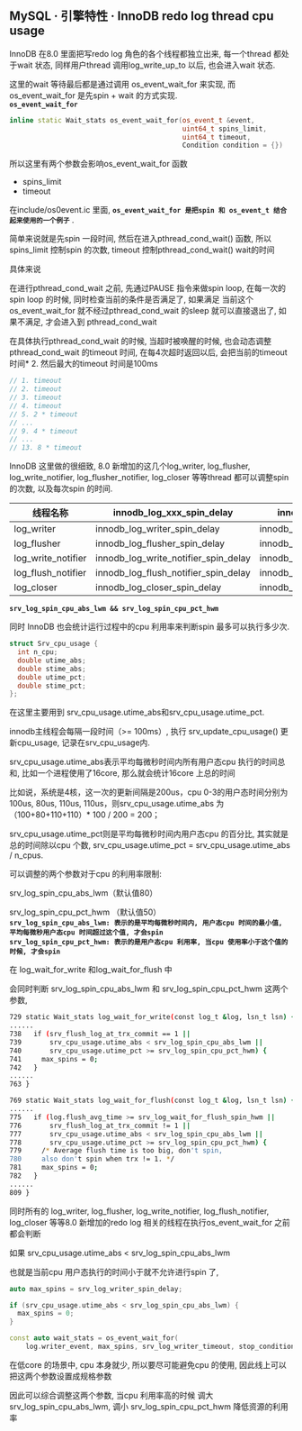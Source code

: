 ## MySQL · 引擎特性 · InnoDB redo log thread cpu usage


InnoDB 在8.0 里面把写redo log 角色的各个线程都独立出来, 每一个thread 都处于wait 状态, 同样用户thread 调用log_write_up_to 以后, 也会进入wait 状态.  


这里的wait 等待最后都是通过调用 os_event_wait_for 来实现, 而 os_event_wait_for 是先spin + wait 的方式实现.   **`os_event_wait_for`**   

```cpp
inline static Wait_stats os_event_wait_for(os_event_t &event,
​                                           uint64_t spins_limit,
​                                           uint64_t timeout,
​                                           Condition condition = {})

```


所以这里有两个参数会影响os_event_wait_for 函数  


* spins_limit
* timeout



在include/os0event.ic 里面, **`os_event_wait_for 是把spin 和 os_event_t 结合起来使用的一个例子`** .  


简单来说就是先spin 一段时间, 然后在进入pthread_cond_wait() 函数, 所以spins_limit 控制spin 的次数, timeout 控制pthread_cond_wait()  wait的时间  


具体来说  


在进行pthread_cond_wait 之前, 先通过PAUSE 指令来做spin loop, 在每一次的spin loop 的时候, 同时检查当前的条件是否满足了, 如果满足 当前这个os_event_wait_for 就不经过pthread_cond_wait 的sleep 就可以直接退出了, 如果不满足, 才会进入到 pthread_cond_wait  


在具体执行pthread_cond_wait 的时候, 当超时被唤醒的时候, 也会动态调整pthread_cond_wait 的timeout 时间, 在每4次超时返回以后, 会把当前的timeout 时间* 2. 然后最大的timeout 时间是100ms  

```cpp
// 1. timeout
// 2. timeout
// 3. timeout
// 4. timeout
// 5. 2 * timeout
// ...
// 9. 4 * timeout
// ...
// 13. 8 * timeout

```


InnoDB 这里做的很细致, 8.0 新增加的这几个log_writer, log_flusher, log_write_notifier, log_flusher_notifier, log_closer 等等thread 都可以调整spin 的次数, 以及每次spin 的时间.

| 线程名称 | innodb_log_xxx_spin_delay | innodb_log_xxx_timeout |
| - | - | - |
| log_writer | innodb_log_writer_spin_delay | innodb_log_xxx_timeout |
| log_flusher | innodb_log_flusher_spin_delay | innodb_log_flusher_timeout |
| log_write_notifier | innodb_log_write_notifier_spin_delay | innodb_log_write_notifier_timeout |
| log_flush_notifier | innodb_log_flush_notifier_spin_delay | innodb_log_flush_notifier_timeout |
| log_closer | innodb_log_closer_spin_delay | innodb_log_closer_timeout |

 **`srv_log_spin_cpu_abs_lwm && srv_log_spin_cpu_pct_hwm`**   


同时 InnoDB 也会统计运行过程中的cpu 利用率来判断spin 最多可以执行多少次.  

```cpp
struct Srv_cpu_usage {
  int n_cpu;
  double utime_abs;
  double stime_abs;
  double utime_pct;
  double stime_pct;
};

```


在这里主要用到 srv_cpu_usage.utime_abs和srv_cpu_usage.utime_pct.  


innodb主线程会每隔一段时间（>= 100ms）, 执行 srv_update_cpu_usage() 更新cpu_usage, 记录在srv_cpu_usage内.  


srv_cpu_usage.utime_abs表示平均每微秒时间内所有用户态cpu 执行的时间总和, 比如一个进程使用了16core, 那么就会统计16core 上总的时间  


比如说，系统是4核，这一次的更新间隔是200us，cpu 0-3的用户态时间分别为100us, 80us, 110us, 110us，则srv_cpu_usage.utime_abs 为（100+80+110+110）* 100 / 200 = 200；  


srv_cpu_usage.utime_pct则是平均每微秒时间内用户态cpu 的百分比, 其实就是总的时间除以cpu 个数, srv_cpu_usage.utime_pct = srv_cpu_usage.utime_abs / n_cpus.  


可以调整的两个参数对于cpu 的利用率限制:  


srv_log_spin_cpu_abs_lwm（默认值80）  


srv_log_spin_cpu_pct_hwm （默认值50）   **`srv_log_spin_cpu_abs_lwm: 表示的是平均每微秒时间内, 用户态cpu 时间的最小值, 平均每微秒用户态cpu 时间超过这个值, 才会spin`**    **`srv_log_spin_cpu_pct_hwm: 表示的是用户态cpu 利用率, 当cpu 使用率小于这个值的时候, 才会spin`**   


在 log_wait_for_write 和log_wait_for_flush 中  


会同时判断 srv_log_spin_cpu_abs_lwm 和 srv_log_spin_cpu_pct_hwm 这两个参数,  

```bash
729 static Wait_stats log_wait_for_write(const log_t &log, lsn_t lsn) {
......
738   if (srv_flush_log_at_trx_commit == 1 ||
739       srv_cpu_usage.utime_abs < srv_log_spin_cpu_abs_lwm ||
740       srv_cpu_usage.utime_pct >= srv_log_spin_cpu_pct_hwm) {
741     max_spins = 0;
742   }
......
763 }

769 static Wait_stats log_wait_for_flush(const log_t &log, lsn_t lsn) {
......
775   if (log.flush_avg_time >= srv_log_wait_for_flush_spin_hwm ||
776       srv_flush_log_at_trx_commit != 1 ||
777       srv_cpu_usage.utime_abs < srv_log_spin_cpu_abs_lwm ||
778       srv_cpu_usage.utime_pct >= srv_log_spin_cpu_pct_hwm) {
779     /* Average flush time is too big, don't spin,
780     also don't spin when trx != 1. */
781     max_spins = 0;
782   }
......
809 }

```


同时所有的 log_writer, log_flusher, log_write_notifier, log_flush_notifier, log_closer 等等8.0 新增加的redo log 相关的线程在执行os_event_wait_for 之前都会判断  


如果 srv_cpu_usage.utime_abs < srv_log_spin_cpu_abs_lwm  


也就是当前cpu 用户态执行的时间小于就不允许进行spin 了,  

```cpp
auto max_spins = srv_log_writer_spin_delay;

if (srv_cpu_usage.utime_abs < srv_log_spin_cpu_abs_lwm) {
  max_spins = 0;
}

const auto wait_stats = os_event_wait_for(
    log.writer_event, max_spins, srv_log_writer_timeout, stop_condition);

```


在低core 的场景中, cpu 本身就少, 所以要尽可能避免cpu 的使用, 因此线上可以把这两个参数设置成规格参数  


因此可以综合调整这两个参数, 当cpu 利用率高的时候 调大 srv_log_spin_cpu_abs_lwm, 调小 srv_log_spin_cpu_pct_hwm 降低资源的利用率  

